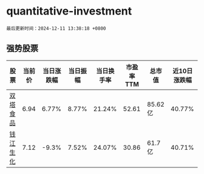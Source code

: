 # quantitative-investment

`最后更新时间：2024-12-11 13:38:18 +0800`

## 强势股票

|股票|当前价|当日涨跌幅|当日振幅|当日换手率|市盈率TTM|总市值|近10日涨跌幅|
|----|----|----|----|----|----|----|----|
|[双塔食品](https://xueqiu.com/S/SZ002481)|6.94|6.77%|8.77%|21.24%|52.61|85.62亿|40.77%|
|[钱江生化](https://xueqiu.com/S/SH600796)|7.12|-9.3%|7.52%|24.07%|30.86|61.7亿|40.71%|
